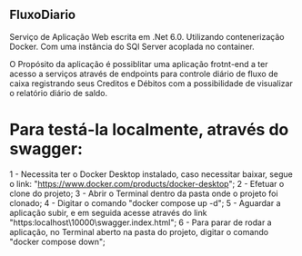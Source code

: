 ## FluxoDiario

Serviço de Aplicação Web escrita em .Net 6.0.
Utilizando contenerização Docker.
Com uma instância do SQl Server acoplada no container.

O Propósito da aplicação é possiblitar uma aplicação frotnt-end a ter acesso a serviços através de endpoints para controle diário de fluxo de caixa registrando seus Creditos e Débitos com a possibilidade de visualizar o relatório diário de saldo.

# Para testá-la localmente, através do swagger:

1 - Necessita ter o Docker Desktop instalado, caso necessitar baixar, segue o link: "https://www.docker.com/products/docker-desktop";
2 - Efetuar o clone do projeto;
3 - Abrir o Terminal dentro da pasta onde o projeto foi clonado;
4 - Digitar o comando "docker compose up -d";
5 - Aguardar a aplicação subir, e em seguida acesse através do link "https:localhost\10000\swagger.index.html";
6 - Para parar de rodar a aplicação, no Terminal aberto na pasta do projeto, digitar o comando "docker compose down";
